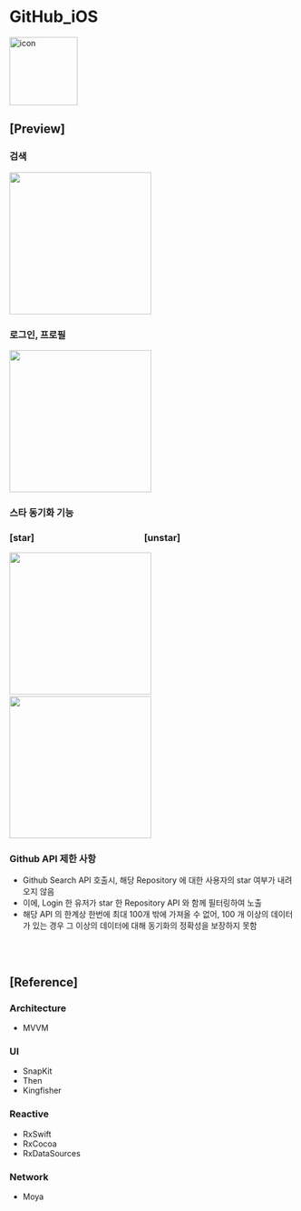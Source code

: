 # GitHub_iOS

<img width="120" alt="icon" src="https://user-images.githubusercontent.com/61855905/184266181-04d7d7a6-ae56-41bc-8379-96537505d832.png">
  
</br>  

## [Preview]

### 검색 
<img src="https://user-images.githubusercontent.com/61855905/184260330-28870b89-baca-4814-8f4d-e1a62164f533.gif" width="250" />
</br>

### 로그인, 프로필
<img src="https://user-images.githubusercontent.com/61855905/184260347-157037f0-ebf4-40b3-abcf-7d562baa08e1.gif" width="250" />
</br>

### 스타 동기화 기능
### [star]  &nbsp; &nbsp; &nbsp; &nbsp; &nbsp; &nbsp; &nbsp; &nbsp; &nbsp;&nbsp; &nbsp; &nbsp; &nbsp;&nbsp; &nbsp; &nbsp; &nbsp;&nbsp; &nbsp; &nbsp; &nbsp;&nbsp; &nbsp; &nbsp; &nbsp;&nbsp; &nbsp; [unstar]
<img src="https://user-images.githubusercontent.com/61855905/184263815-6290feca-59f9-4c11-8d4a-b6c6d2a3d84b.gif" width="250" />   &nbsp; &nbsp; &nbsp; &nbsp; <img src="https://user-images.githubusercontent.com/61855905/184260894-04c930ac-86a7-4791-b757-8b1cb53b8584.gif" width="250" /> 
</br> 
### Github API 제한 사항
   - Github Search API 호출시, 해당 Repository 에 대한 사용자의 star 여부가 내려오지 않음
   - 이에, Login 한 유저가 star 한 Repository API 와 함께 필터링하여 노출
   - 해당 API 의 한계상 한번에 최대 100개 밖에 가져올 수 없어, 100 개 이상의 데이터가 있는 경우 그 이상의 데이터에 대해 동기화의 정확성을 보장하지 못함

</br>
 

</br>  

  ## [Reference]
 ### Architecture
- MVVM

 ### UI
- SnapKit
- Then
- Kingfisher

 ### Reactive
- RxSwift
- RxCocoa
- RxDataSources

 ### Network
- Moya
